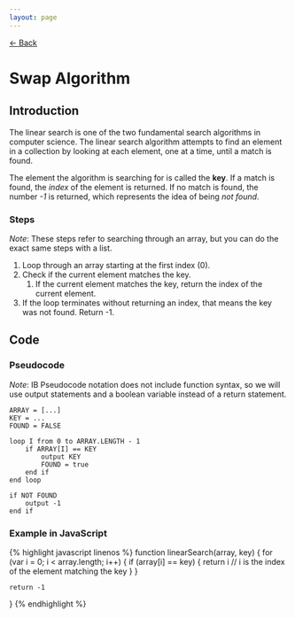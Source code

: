 ```yaml
---
layout: page
---
```


[← Back](./)

# Swap Algorithm

## Introduction

The linear search is one of the two fundamental search algorithms in computer science. The linear search algorithm attempts to find an element in a collection by looking at each element, one at a time, until a match is found.

The element the algorithm is searching for is called the **key**. If a match is found, the *index* of the element is returned. If no match is found, the number *-1* is returned, which represents the idea of being *not found*.

### Steps

*Note*: These steps refer to searching through an array, but you can do the exact same steps with a list.

1. Loop through an array starting at the first index (0).
2. Check if the current element matches the key.
    1. If the current element matches the key, return the index of the current element.
3. If the loop terminates without returning an index, that means the key was not found. Return -1.

## Code

### Pseudocode

*Note*: IB Pseudocode notation does not include function syntax, so we will use output statements and a boolean variable instead of a return statement.

```
ARRAY = [...]
KEY = ...
FOUND = FALSE

loop I from 0 to ARRAY.LENGTH - 1
    if ARRAY[I] == KEY
        output KEY
        FOUND = true
    end if
end loop

if NOT FOUND
    output -1
end if
```

### Example in JavaScript

{% highlight javascript linenos %}
function linearSearch(array, key) {
    for (var i = 0; i < array.length; i++) {
        if (array[i] == key) {
            return i // i is the index of the element matching the key
        }
    }

    return -1
}
{% endhighlight %}